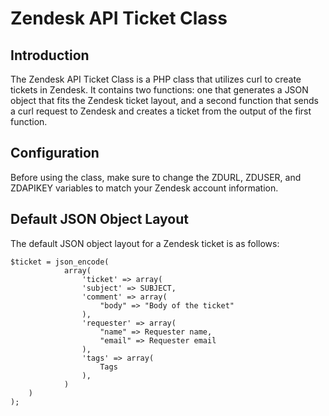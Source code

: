 # Zendesk API Ticket Class

## Introduction

The Zendesk API Ticket Class is a PHP class that utilizes curl to create tickets in Zendesk. It contains two functions: one that generates a JSON object that fits the Zendesk ticket layout, and a second function that sends a curl request to Zendesk and creates a ticket from the output of the first function.

## Configuration

Before using the class, make sure to change the ZDURL, ZDUSER, and ZDAPIKEY variables to match your Zendesk account information. 

## Default JSON Object Layout

The default JSON object layout for a Zendesk ticket is as follows:
```
$ticket = json_encode(
			array(
				'ticket' => array(
				'subject' => SUBJECT,
				'comment' => array(
					"body" => "Body of the ticket"
				),
				'requester' => array(
					"name" => Requester name,
					"email" => Requester email
				),
				'tags' => array(
					Tags
				),
			)
	)
);
```
